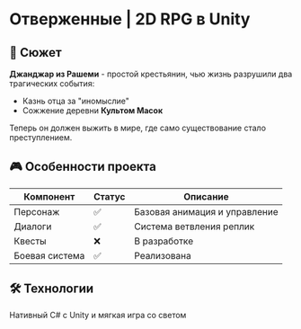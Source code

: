 # Отверженные | 2D RPG в Unity

## 📖 Сюжет
**Джанджар из Рашеми** - простой крестьянин, чью жизнь разрушили два трагических события:
- Казнь отца за "иномыслие"
- Сожжение деревни **Культом Масок**

Теперь он должен выжить в мире, где само существование стало преступлением.

## 🎮 Особенности проекта
| Компонент | Статус | Описание |
|-----------|--------|----------|
| Персонаж | ✅ | Базовая анимация и управление |
| Диалоги | ✅ | Система ветвления реплик |
| Квесты | ❌ | В разработке |
| Боевая система | ✅ | Реализована |

## 🛠️ Технологии
Нативный C# c Unity и мягкая игра со светом
